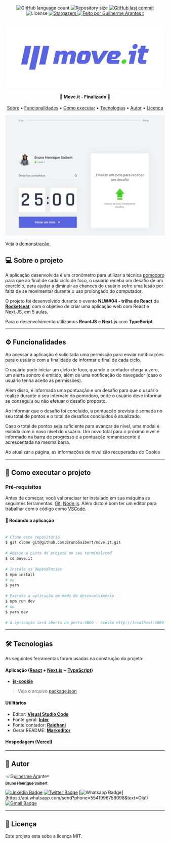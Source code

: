 <p align="center">
  <img alt="GitHub language count" src="https://img.shields.io/github/languages/count/BrunoSaibert/move.it?color=%2304D361&style=for-the-badge">

  <img alt="Repository size" src="https://img.shields.io/github/repo-size/BrunoSaibert/move.it?style=for-the-badge">

  <a href="https://github.com/BrunoSaibert/move.it/commits/master">
    <img alt="GitHub last commit" src="https://img.shields.io/github/last-commit/BrunoSaibert/move.it?style=for-the-badge">
  </a>

   <img alt="License" src="https://img.shields.io/badge/license-MIT-brightgreen?style=for-the-badge">
   <a href="https://github.com/BrunoSaibert/move.it/stargazers">
    <img alt="Stargazers" src="https://img.shields.io/github/stars/BrunoSaibert/move.it?style=for-the-badge">
  </a>

  <a href="https://brunosaibert.com.br/">
    <img alt="Feito por Guilherme Arantes t" src="https://img.shields.io/badge/feito%20por-Bruno%20Saibert-%231b9?style=for-the-badge">
  </a>

</p>
<h1 align="center" style="padding: 50px; background: #fff;">
    <img alt="move.it" title="moveit" src="https://raw.githubusercontent.com/guiaran/moveit/main/public/logo-full.svg" />
</h1>

<h4 align="center">
	🏁  Move.it - Finalizado 🏁
</h4>

<p align="center">
 <a href="#--sobre-o-projeto">Sobre</a> •
 <a href="#-%EF%B8%8F-funcionalidades">Funcionalidades</a> •
 <a href="#--como-executar-o-projeto">Como executar</a> •
 <a href="#--tecnologias">Tecnologias</a> •
 <a href="#--autor">Autor</a> •
 <a href="#--licença">Licença</a>
</p>

![](https://raw.githubusercontent.com/BrunoSaibert/move.it/main/public/screenshot.jpg)

Veja a [demonstração](https://moveit-saibert.vercel.app/).

## [](https://github.com/BrunoSaibert/move.it#--sobre-o-projeto) 💻 Sobre o projeto

A aplicação desenvolvida é um cronômetro para utilizar a técnica [pomodoro](https://g.co/kgs/nRFQEo) para que ao final de cada ciclo de foco, o usuário receba um desafio de um exercício, para ajudar a diminuir as chances do usuário sofre uma lesão por falta de se movimentar durante o uso prolongado do computador.

O projeto foi desenvolvido durante o evento **NLW#04 - trilha de React** da [**Rocketseat**](https://rocketseat.com.br/), com o objetivo de criar uma aplicação web com React e Next.JS, em 5 aulas.

Para o desenvolvimento utilizamos **ReactJS** e **Next.js** com **TypeScript**.

---

## [](https://github.com/BrunoSaibert/move.it#-%EF%B8%8F-funcionalidades) ⚙️ Funcionalidades

Ao acessar a aplicação é solicitada uma permissão para enviar notificações para o usuário com a finalidade de informar o final de cada ciclo.

O usuário pode iniciar um ciclo de foco, quando o contador chega a zero, um alerta sonoro é emitido, além de uma notificação do navegador (caso o usuário tenha aceito as permissões). 

Além disso, é informada uma pontuação e um desafio para que o usuário realize durante o seu intervalo do pomodoro, onde o usuário deve informar se conseguiu ou não efetuar o desafio proposto.

Ao informar que o desafio foi concluído, a pontuação prevista é somada no seu total de pontos e o total de desafios concluídos é atualizado.

Caso o total de pontos seja suficiente para avançar de nível, uma modal é exibida com o novo nível do usuário. Um novo total para o próximo nível é informado na barra de progresso e a pontuação remanescente é acrescentada na mesma barra.

Ao atualizar a página, as informações de nível são recuperadas do Cookie

---

## [](https://github.com/guilaran/moveit#--como-executar-o-projeto) 🚀 Como executar o projeto

### Pré-requisitos

Antes de começar, você vai precisar ter instalado em sua máquina as seguintes ferramentas:
[Git](https://git-scm.com), [Node.js](https://nodejs.org/en/).
Além disto é bom ter um editor para trabalhar com o código como [VSCode](https://code.visualstudio.com/).

#### 🧭 Rodando a aplicação

```bash

# Clone este repositório
$ git clone git@github.com:BrunoSaibert/move.it.git

# Acesse a pasta do projeto no seu terminal/cmd
$ cd move.it

# Instale as dependências
$ npm install
# ou
$ yarn

# Execute a aplicação em modo de desenvolvimento
$ npm run dev
# ou
$ yarn dev

# A aplicação será aberta na porta:3000 - acesse http://localhost:3000

```

---

## [](https://github.com/BrunoSaibert/move.it#--tecnologias) 🛠 Tecnologias

As seguintes ferramentas foram usadas na construção do projeto:

#### **Aplicação** (**[React](https://reactjs.org/)** + **[Next.js](https://nextjs.org/)** + **[TypeScript](https://www.typescriptlang.org/)**)

- **[js-cookie](https://github.com/js-cookie/js-cookie#readme)**

> Veja o arquivo [package.json](https://github.com/guiaran/moveit/blob/main/package.json)

#### **Utilitários**

- Editor: **[Visual Studio Code](https://code.visualstudio.com/)**
- Fonte geral: **[Inter](https://fonts.google.com/specimen/Inter)**
- Fonte contador: **[Rajdhani](https://fonts.google.com/specimen/Rajdhani)**
- Gerar README: **[Markeditor](https://markeditor.netlify.app/)**

#### **Hospedagem** (**[Vercel](https://vercel.com/)**)

---

## [](https://github.com/guilaran/moveit#--autor) 🚀 Autor

<a href="https://brunosaibert.com.br/">
 <img style="border-radius: 50%;" src="https://github.com/guiAran.png" width="100px;" alt="Guilherme Arantes"/>
 <br />
 <sub><b>Bruno Henrique Saibert</b></sub></a>
 <br />

[![Linkedin Badge](https://img.shields.io/badge/-LinkedIn-blue?style=for-the-badge&logo=Linkedin&logoColor=white&link=https://www.linkedin.com/in/brunohenriquesaibert/)](https://www.linkedin.com/in/brunohenriquesaibert/)
[![Twitter Badge](https://img.shields.io/badge/-Twitter-1ca0f1?style=for-the-badge&labelColor=1ca0f1&logo=twitter&logoColor=white&link=https://twitter.com/bh_saibert)](https://twitter.com/bh_saibert)
[![Whatsapp Badge](https://img.shields.io/badge/-Whatsapp-4CA143?style=for-the-badge&labelColor=4CA143&logo=whatsapp&logoColor=white&link=https://api.whatsapp.com/send?phone=5541996758098&text=Olá!)](https://api.whatsapp.com/send?phone=5541996758098&text=Olá!)
[![Gmail Badge](https://img.shields.io/badge/-Gmail-c14438?style=for-the-badge&logo=Gmail&logoColor=white&link=mailto:brunosaibert@gmail.com)](mailto:brunosaibert@gmail.com)

---

## [](https://github.com/guiaran/moveit#--licença) 📝 Licença

Este projeto esta sobe a licença MIT.
